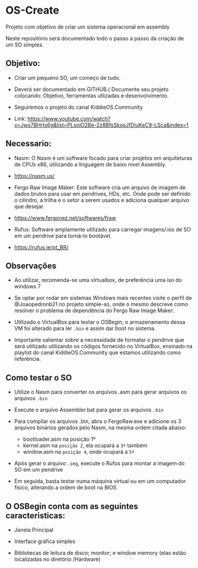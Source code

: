 # OS-Create
Projeto com objetivo de criar um sistema operacional em assembly

Neste repositório será documentado todo o passo a passo da criação de um SO simples.

<h2>Objetivo:</h2>

- Criar um pequeno SO, um começo de tudo.
  
- Deverá ser documentado em GITHUB.( Documente seu projeto colocando: Objetivo, ferramentas utlizadas e desenvolvimento.

- Seguiremos o projeto do canal KiddieOS.Community 

- Link: https://www.youtube.com/watch?v=Jws7BHrts6g&list=PLsoiO2Be-2z8BfsSkspJfDiuKeC9-LSca&index=1

<h2>Necessario:</h2>

- Nasm: O Nasm é um software focado para criar projetos em arquiteturas de CPUs x86, utilizando a linguagem de baixo nível Assembly.
- https://nasm.us/

- Fergo Raw Image Maker: Este software cria um arquivo de imagem de dados brutos para usar em pendrives, HDs, etc. Onde pode ser definido o cilindro, a trilha e o setor a serem usados ​​e adiciona qualquer arquivo que desejar.
- https://www.fergonez.net/softwares/fraw

- Rufus: Software amplamente utilizado para carregar imagens/.iso de SO em um pendrive para torná-lo bootável.
- https://rufus.ie/pt_BR/
  
<h2>Observações</h2>

- Ao utilizar, recomenda-se uma virtualbox, de preferência uma iso do windows 7

- Se optar por rodar em sistemas Windows mais recentes visite o perfil de @Joaopedronb21 no projeto simple-so, onde o mesmo descreve como resolver o problema de dependência do Fergo Raw Image Maker.

- Utilizado o VirtualBox para testar o OSBegin, o armazenamento dessa VM foi alterado para ler `.bin` e assim dar boot no sistema.

- Importante salientar sobre a necessidade de formatar o pendrive que será utilizado utilizando os códigos fornecido no VirtualBox, ensinado na playlist do canal KiddieOS.Community que estamos utilizando como referência.

<h2>Como testar o SO</h2>

- Utilize o Nasm para converter os arquivos .asm para gerar arquivos os arquivos `.bin`
  
- Execute o arquivo Assembler.bat para gerar os arquivos `.bin`

- Para compilar os arquivos .bin, abra o FergoRaw.exe e adicione os 3 arquivos binários gerados pelo Nasm, na mesma ordem citada abaixo:

  - bootloader.asm na posição 1º
  - kernel.asm na `posição 2`, ela ocupará a `3º` também
  - window.asm na `posição 4`, onde ocupará a `5º`

- Após gerar o arquivo `.img`, execute o Rufus para montar a imagem do SO em um pendrive

- Em seguida, basta testar numa máquina virtual ou em um computador físico, alterando a ordem de boot na BIOS
  
<h2>O OSBegin conta com as seguintes caracteristicas:</h2>

- Janela Principal
  
- Interface gráfica simples

- Bibliotecas de leitura de disco; monitor; e window memory (elas estão localizadas no diretório /Hardware)
